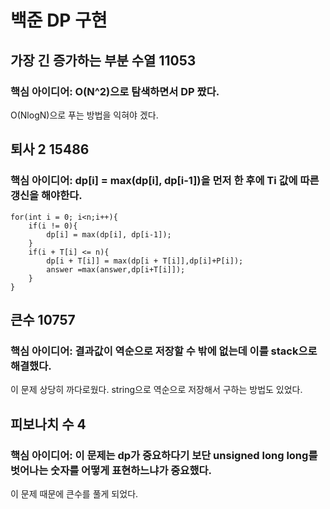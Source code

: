 # 백준 DP 구현
## 가장 긴 증가하는 부분 수열 11053
### 핵심 아이디어: O(N^2)으로 탐색하면서 DP 짰다. 
O(NlogN)으로 푸는 방법을 익혀야 겠다.

## 퇴사 2 15486
### 핵심 아이디어: dp[i] = max(dp[i], dp[i-1])을 먼저 한 후에 Ti 값에 따른 갱신을 해야한다. 
```
for(int i = 0; i<n;i++){
    if(i != 0){
        dp[i] = max(dp[i], dp[i-1]);
    }
    if(i + T[i] <= n){
        dp[i + T[i]] = max(dp[i + T[i]],dp[i]+P[i]);
        answer =max(answer,dp[i+T[i]]);
    }
}
```

## 큰수 10757
### 핵심 아이디어: 결과값이 역순으로 저장할 수 밖에 없는데 이를 stack으로 해결했다.
이 문제 상당히 까다로웠다. string으로 역순으로 저장해서 구하는 방법도 있었다.

## 피보나치 수 4
### 핵심 아이디어: 이 문제는 dp가 중요하다기 보단 unsigned long long를 벗어나는 숫자를 어떻게 표현하느냐가 중요했다.
이 문제 때문에 큰수를 풀게 되었다.